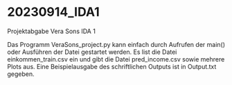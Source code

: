 # 20230914_IDA1
Projektabgabe Vera Sons IDA 1

Das Programm VeraSons_project.py kann einfach durch Aufrufen der main() oder Ausführen der Datei gestartet werden.
Es list die Datei einkommen_train.csv ein und gibt die Datei pred_income.csv sowie mehrere Plots aus.
Eine Beispielausgabe des schriftlichen Outputs ist in Output.txt gegeben.
